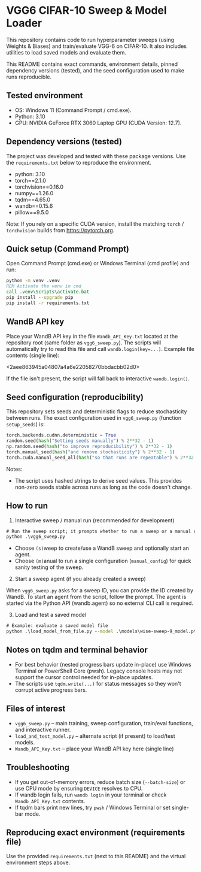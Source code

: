 # VGG6 CIFAR-10 Sweep & Model Loader

This repository contains code to run hyperparameter sweeps (using Weights & Biases) and train/evaluate VGG-6 on CIFAR-10. It also includes utilities to load saved models and evaluate them.

This README contains exact commands, environment details, pinned dependency versions (tested), and the seed configuration used to make runs reproducible.

## Tested environment
- OS: Windows 11 (Command Prompt / cmd.exe).
- Python: 3.10
- GPU: NVIDIA GeForce RTX 3060 Laptop GPU (CUDA Version: 12.7).

## Dependency versions (tested)
The project was developed and tested with these package versions. Use the `requirements.txt` below to reproduce the environment.

- python: 3.10
- torch==2.1.0
- torchvision==0.16.0
- numpy==1.26.0
- tqdm==4.65.0
- wandb==0.15.6
- pillow==9.5.0

Note: If you rely on a specific CUDA version, install the matching `torch` / `torchvision` builds from https://pytorch.org.

## Quick setup (Command Prompt)
Open Command Prompt (cmd.exe) or Windows Terminal (cmd profile) and run:

```cmd
python -m venv .venv
REM Activate the venv in cmd
call .venv\Scripts\activate.bat
pip install --upgrade pip
pip install -r requirements.txt
```

## WandB API key
Place your WandB API key in the file `Wandb_API_Key.txt` located at the repository root (same folder as `vgg6_sweep.py`). The scripts will automatically try to read this file and call `wandb.login(key=...)`. Example file contents (single line):

<2aee863945a04807a4a6e22058270bbdacbb02d0>

If the file isn't present, the script will fall back to interactive `wandb.login()`.

## Seed configuration (reproducibility)
This repository sets seeds and deterministic flags to reduce stochasticity between runs. The exact configuration used in `vgg6_sweep.py` (function `setup_seeds`) is:

```python
torch.backends.cudnn.deterministic = True
random.seed(hash("Setting seeds manually") % 2**32 - 1)
np.random.seed(hash("to improve reproducibility") % 2**32 - 1)
torch.manual_seed(hash("and remove stochasticity") % 2**32 - 1)
torch.cuda.manual_seed_all(hash("so that runs are repeatable") % 2**32 - 1)
```

Notes:
- The script uses hashed strings to derive seed values. This provides non-zero seeds stable across runs as long as the code doesn't change.

## How to run

1) Interactive sweep / manual run (recommended for development)

```cmd
# Run the sweep script; it prompts whether to run a sweep or a manual run
python .\vgg6_sweep.py
```

- Choose `(s)`weep to create/use a WandB sweep and optionally start an agent.
- Choose `(m)`anual to run a single configuration (`manual_config`) for quick sanity testing of the sweep.

2) Start a sweep agent (if you already created a sweep)

When `vgg6_sweep.py` asks for a sweep ID, you can provide the ID created by WandB. To start an agent from the script, follow the prompt. The agent is started via the Python API (wandb.agent) so no external CLI call is required.

3) Load and test a saved model

```cmd
# Example: evaluate a saved model file
python .\load_model_from_file.py --model .\models\wise-sweep-9_model.pth --batch-size 64
```

## Notes on tqdm and terminal behavior
- For best behavior (nested progress bars update in-place) use Windows Terminal or PowerShell Core (pwsh). Legacy console hosts may not support the cursor control needed for in-place updates.
- The scripts use `tqdm.write(...)` for status messages so they won't corrupt active progress bars.

## Files of interest
- `vgg6_sweep.py` – main training, sweep configuration, train/eval functions, and interactive runner.
- `load_and_test_model.py` – alternate script (if present) to load/test models.
- `Wandb_API_Key.txt` – place your WandB API key here (single line)

## Troubleshooting
- If you get out-of-memory errors, reduce batch size (`--batch-size`) or use CPU mode by ensuring `DEVICE` resolves to CPU.
- If wandb login fails, run `wandb login` in your terminal or check `Wandb_API_Key.txt` contents.
- If tqdm bars print new lines, try `pwsh` / Windows Terminal or set single-bar mode.

## Reproducing exact environment (requirements file)
Use the provided `requirements.txt` (next to this README) and the virtual environment steps above.

